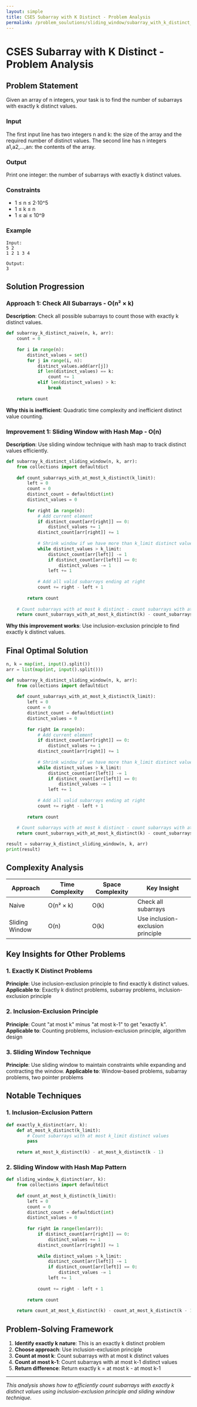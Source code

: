 ```yaml
---
layout: simple
title: CSES Subarray with K Distinct - Problem Analysis
permalink: /problem_soulutions/sliding_window/subarray_with_k_distinct_analysis/
---
```


# CSES Subarray with K Distinct - Problem Analysis

## Problem Statement
Given an array of n integers, your task is to find the number of subarrays with exactly k distinct values.

### Input
The first input line has two integers n and k: the size of the array and the required number of distinct values.
The second line has n integers a1,a2,…,an: the contents of the array.

### Output
Print one integer: the number of subarrays with exactly k distinct values.

### Constraints
- 1 ≤ n ≤ 2⋅10^5
- 1 ≤ k ≤ n
- 1 ≤ ai ≤ 10^9

### Example
```
Input:
5 2
1 2 1 3 4

Output:
3
```

## Solution Progression

### Approach 1: Check All Subarrays - O(n² × k)
**Description**: Check all possible subarrays to count those with exactly k distinct values.

```python
def subarray_k_distinct_naive(n, k, arr):
    count = 0
    
    for i in range(n):
        distinct_values = set()
        for j in range(i, n):
            distinct_values.add(arr[j])
            if len(distinct_values) == k:
                count += 1
            elif len(distinct_values) > k:
                break
    
    return count
```

**Why this is inefficient**: Quadratic time complexity and inefficient distinct value counting.

### Improvement 1: Sliding Window with Hash Map - O(n)
**Description**: Use sliding window technique with hash map to track distinct values efficiently.

```python
def subarray_k_distinct_sliding_window(n, k, arr):
    from collections import defaultdict
    
    def count_subarrays_with_at_most_k_distinct(k_limit):
        left = 0
        count = 0
        distinct_count = defaultdict(int)
        distinct_values = 0
        
        for right in range(n):
            # Add current element
            if distinct_count[arr[right]] == 0:
                distinct_values += 1
            distinct_count[arr[right]] += 1
            
            # Shrink window if we have more than k_limit distinct values
            while distinct_values > k_limit:
                distinct_count[arr[left]] -= 1
                if distinct_count[arr[left]] == 0:
                    distinct_values -= 1
                left += 1
            
            # Add all valid subarrays ending at right
            count += right - left + 1
        
        return count
    
    # Count subarrays with at most k distinct - count subarrays with at most (k-1) distinct
    return count_subarrays_with_at_most_k_distinct(k) - count_subarrays_with_at_most_k_distinct(k - 1)
```

**Why this improvement works**: Use inclusion-exclusion principle to find exactly k distinct values.

## Final Optimal Solution

```python
n, k = map(int, input().split())
arr = list(map(int, input().split()))

def subarray_k_distinct_sliding_window(n, k, arr):
    from collections import defaultdict
    
    def count_subarrays_with_at_most_k_distinct(k_limit):
        left = 0
        count = 0
        distinct_count = defaultdict(int)
        distinct_values = 0
        
        for right in range(n):
            # Add current element
            if distinct_count[arr[right]] == 0:
                distinct_values += 1
            distinct_count[arr[right]] += 1
            
            # Shrink window if we have more than k_limit distinct values
            while distinct_values > k_limit:
                distinct_count[arr[left]] -= 1
                if distinct_count[arr[left]] == 0:
                    distinct_values -= 1
                left += 1
            
            # Add all valid subarrays ending at right
            count += right - left + 1
        
        return count
    
    # Count subarrays with at most k distinct - count subarrays with at most (k-1) distinct
    return count_subarrays_with_at_most_k_distinct(k) - count_subarrays_with_at_most_k_distinct(k - 1)

result = subarray_k_distinct_sliding_window(n, k, arr)
print(result)
```

## Complexity Analysis

| Approach | Time Complexity | Space Complexity | Key Insight |
|----------|----------------|------------------|-------------|
| Naive | O(n² × k) | O(k) | Check all subarrays |
| Sliding Window | O(n) | O(k) | Use inclusion-exclusion principle |

## Key Insights for Other Problems

### 1. **Exactly K Distinct Problems**
**Principle**: Use inclusion-exclusion principle to find exactly k distinct values.
**Applicable to**: Exactly k distinct problems, subarray problems, inclusion-exclusion principle

### 2. **Inclusion-Exclusion Principle**
**Principle**: Count "at most k" minus "at most k-1" to get "exactly k".
**Applicable to**: Counting problems, inclusion-exclusion principle, algorithm design

### 3. **Sliding Window Technique**
**Principle**: Use sliding window to maintain constraints while expanding and contracting the window.
**Applicable to**: Window-based problems, subarray problems, two pointer problems

## Notable Techniques

### 1. **Inclusion-Exclusion Pattern**
```python
def exactly_k_distinct(arr, k):
    def at_most_k_distinct(k_limit):
        # Count subarrays with at most k_limit distinct values
        pass
    
    return at_most_k_distinct(k) - at_most_k_distinct(k - 1)
```

### 2. **Sliding Window with Hash Map Pattern**
```python
def sliding_window_k_distinct(arr, k):
    from collections import defaultdict
    
    def count_at_most_k_distinct(k_limit):
        left = 0
        count = 0
        distinct_count = defaultdict(int)
        distinct_values = 0
        
        for right in range(len(arr)):
            if distinct_count[arr[right]] == 0:
                distinct_values += 1
            distinct_count[arr[right]] += 1
            
            while distinct_values > k_limit:
                distinct_count[arr[left]] -= 1
                if distinct_count[arr[left]] == 0:
                    distinct_values -= 1
                left += 1
            
            count += right - left + 1
        
        return count
    
    return count_at_most_k_distinct(k) - count_at_most_k_distinct(k - 1)
```

## Problem-Solving Framework

1. **Identify exactly k nature**: This is an exactly k distinct problem
2. **Choose approach**: Use inclusion-exclusion principle
3. **Count at most k**: Count subarrays with at most k distinct values
4. **Count at most k-1**: Count subarrays with at most k-1 distinct values
5. **Return difference**: Return exactly k = at most k - at most k-1

---

*This analysis shows how to efficiently count subarrays with exactly k distinct values using inclusion-exclusion principle and sliding window technique.* 